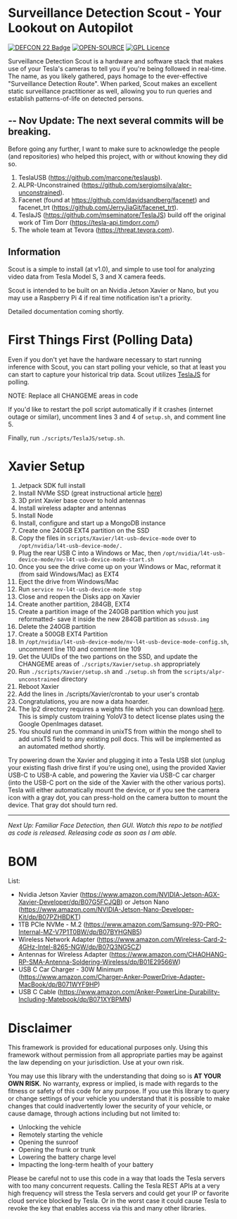 # Surveillance Detection Scout - Your Lookout on Autopilot

[![DEFCON 22 Badge](https://img.shields.io/badge/DEFCON-27-blue.svg)](https://defcon.org/html/defcon-27/dc-27-speakers.html#Kain)
[![OPEN-SOURCE](https://img.shields.io/badge/OPEN-SOURCE-orange.svg)](#)
[![GPL Licence](https://img.shields.io/badge/LICENSE-GPLv3-blue.svg)](https://opensource.org/licenses/GPL-3.0/)

Surveillance Detection Scout is a hardware and software stack that makes use of your Tesla's cameras to tell you if you're being followed in real-time. The name, as you likely gathered, pays homage to the ever-effective "Surveillance Detection Route". When parked, Scout makes an excellent static surveillance practitioner as well, allowing you to run queries and establish patterns-of-life on detected persons.

--
Nov Update: The next several commits will be breaking.
--

Before going any further, I want to make sure to acknowledge the people (and repositories) who helped this project, with or without knowing they did so.

1. TeslaUSB (https://github.com/marcone/teslausb).
2. ALPR-Unconstrained (https://github.com/sergiomsilva/alpr-unconstrained).
3. Facenet (found at https://github.com/davidsandberg/facenet) and facenet_trt (https://github.com/JerryJiaGit/facenet_trt).
4. TeslaJS (https://github.com/mseminatore/TeslaJS) build off the original work of Tim Dorr (https://tesla-api.timdorr.com/)
5. The whole team at Tevora (https://threat.tevora.com).

## Information

Scout is a simple to install (at v1.0), and simple to use tool for analyzing video data from Tesla Model S, 3 and X camera feeds.

Scout is intended to be built on an Nvidia Jetson Xavier or Nano, but you may use a Raspberry Pi 4 if real time notification isn't a priority.

Detailed documentation coming shortly.

# First Things First (Polling Data)

Even if you don't yet have the hardware necessary to start running inference with Scout, you can start polling your vehicle, so that at least you can start to capture your historical trip data. Scout utilizes [TeslaJS](https://github.com/mseminatore/TeslaJS) for polling.

NOTE: Replace all CHANGEME areas in code

If you'd like to restart the poll script automatically if it crashes (internet outage or similar), uncomment lines 3 and 4 of `setup.sh`, and comment line 5.

Finally, run `./scripts/TeslaJS/setup.sh`.

# Xavier Setup

1. Jetpack SDK full install
2. Install NVMe SSD (great instructional article [here](https://medium.com/@ramin.nabati/installing-an-nvme-ssd-drive-on-nvidia-jetson-xavier-37183c948978))
3. 3D print Xavier base cover to hold antennas
4. Install wireless adapter and antennas
5. Install Node
6. Install, configure and start up a MongoDB instance
7. Create one 240GB EXT4 partition on the SSD
8. Copy the files in `scripts/Xavier/l4t-usb-device-mode` over to `/opt/nvidia/l4t-usb-device-mode/.`
9. Plug the rear USB C into a Windows or Mac, then `/opt/nvidia/l4t-usb-device-mode/nv-l4t-usb-device-mode-start.sh`
10. Once you see the drive come up on your Windows or Mac, reformat it (from said Windows/Mac) as EXT4
11. Eject the drive from Windows/Mac
12. Run `service nv-l4t-usb-device-mode stop`
13. Close and reopen the Disks app on Xavier
14. Create another partition, 284GB, EXT4
15. Create a partition image of the 240GB partition which you just reformatted- save it inside the new 284GB partition as `sdsusb.img`
16. Delete the 240GB partition
17. Create a 500GB EXT4 Partition
18. In `/opt/nvidia/l4t-usb-device-mode/nv-l4t-usb-device-mode-config.sh`, uncomment line 110 and comment line 109
19. Get the UUIDs of the two partions on the SSD, and update the CHANGEME areas of `./scripts/Xavier/setup.sh` appropriately
20. Run `./scripts/Xavier/setup.sh` and `./setup.sh` from the `scripts/alpr-unconstrained` directory
21. Reboot Xaxier
22. Add the lines in ./scripts/Xavier/crontab to your user's crontab
23. Congratulations, you are now a data hoarder.
24. The lp2 directory requires a weights file which you can download [here](https://drive.google.com/open?id=1XC8eu-GIAg_k9A07U-vl_sPjHrjYirnZ). This is simply custom training YoloV3 to detect license plates using the Google OpenImages dataset.
25. You should run the command in unixTS from within the mongo shell to add unixTS field to any existing poll docs. This will be implemented as an automated method shortly.

Try powering down the Xavier and plugging it into a Tesla USB slot (unplug your existing flash drive first if you're using one), using the provided Xavier USB-C to USB-A cable, and powering the Xavier via USB-C car charger (into the USB-C port on the side of the Xavier with the other various ports). Tesla will either automatically mount the device, or if you see the camera icon with a gray dot, you can press-hold on the camera button to mount the device. That gray dot should turn red.

---

_Next Up: Familiar Face Detection, then GUI. *Watch* this repo to be notified as code is released. Releasing code as soon as I am able._

# BOM

List:

- Nvidia Jetson Xavier (https://www.amazon.com/NVIDIA-Jetson-AGX-Xavier-Developer/dp/B07G5FCJQB) or Jetson Nano (https://www.amazon.com/NVIDIA-Jetson-Nano-Developer-Kit/dp/B07PZHBDKT)
- 1TB PCIe NVMe - M.2 (https://www.amazon.com/Samsung-970-PRO-Internal-MZ-V7P1T0BW/dp/B07BYHGNB5)
- Wireless Network Adapter (https://www.amazon.com/Wireless-Card-2-4GHz-Intel-8265-NGW/dp/B07Q3NG5CZ)
- Antennas for Wireless Adapter (https://www.amazon.com/CHAOHANG-RP-SMA-Antenna-Soldering-Wireless/dp/B01E29566W)
- USB C Car Charger - 30W Minimum (https://www.amazon.com/Charger-Anker-PowerDrive-Adapter-MacBook/dp/B071WYF9HP)
- USB C Cable (https://www.amazon.com/Anker-PowerLine-Durability-Including-Matebook/dp/B071XYBPMN)

# Disclaimer

This framework is provided for educational purposes only. Using this framework without permission from all appropriate parties may be against the law depending on your jurisdiction. Use at your own risk.

You may use this library with the understanding that doing so is **AT YOUR OWN RISK**. No warranty, express or implied, is made with regards to the fitness or safety of this code for any purpose. If you use this library to query or change settings of your vehicle you understand that it is possible to make changes that could inadvertently lower the security of your vehicle, or cause damage, through actions including but not limited to:

- Unlocking the vehicle
- Remotely starting the vehicle
- Opening the sunroof
- Opening the frunk or trunk
- Lowering the battery charge level
- Impacting the long-term health of your battery

Please be careful not to use this code in a way that loads the Tesla servers with too many concurrent requests. Calling the Tesla REST APIs at a very high frequency will stress the Tesla servers and could get your IP or favorite cloud service blocked by Tesla. Or in the worst case it could cause Tesla to revoke the key that enables access via this and many other libraries.
